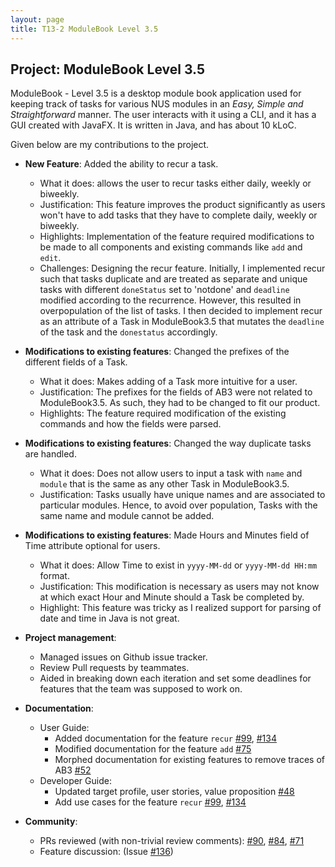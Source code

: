 ```yaml
---
layout: page
title: T13-2 ModuleBook Level 3.5
---
```


## Project: ModuleBook Level 3.5

ModuleBook - Level 3.5 is a desktop module book application used for keeping track of tasks for various NUS modules
in an *Easy, Simple and Straightforward* manner. 
The user interacts with it using a CLI, and it has a GUI created with JavaFX. It is written in Java, and has about 10 kLoC.

Given below are my contributions to the project.

* **New Feature**: Added the ability to recur a task.
  * What it does: allows the user to recur tasks either daily, weekly or biweekly.
  * Justification: This feature improves the product significantly as users won't have to add tasks that they have to complete daily, weekly or biweekly.
  * Highlights: Implementation of the feature required modifications to be made to all components and existing commands like `add` and `edit`.
  * Challenges: Designing the recur feature. Initially, I implemented recur such that tasks duplicate and are treated as separate and unique tasks
    with different `doneStatus` set to 'notdone' and `deadline` modified according to the recurrence. However, this resulted in overpopulation of the list of tasks.
    I then decided to implement recur as an attribute of a Task in ModuleBook3.5 that mutates the `deadline` of the task and the `donestatus` accordingly.

* **Modifications to existing features**: Changed the prefixes of the different fields of a Task.
  * What it does: Makes adding of a Task more intuitive for a user.
  * Justification: The prefixes for the fields of AB3 were not related to ModuleBook3.5. As such, they had to be changed to fit our product.
  * Highlights: The feature required modification of the existing commands and how the fields were parsed. 

* **Modifications to existing features**: Changed the way duplicate tasks are handled.
    * What it does: Does not allow users to input a task with `name` and `module` that is the same as any other Task in ModuleBook3.5.
    * Justification: Tasks usually have unique names and are associated to particular modules.
        Hence, to avoid over population, Tasks with the same name and module cannot be added.
 
* **Modifications to existing features**: Made Hours and Minutes field of Time attribute optional for users.
    * What it does: Allow Time to exist in `yyyy-MM-dd` or `yyyy-MM-dd HH:mm` format.
    * Justification: This modification is necessary as users may not know at which exact Hour and Minute should a Task be completed by.
    * Highlight: This feature was tricky as I realized support for parsing of date and time in Java is not great.


* **Project management**:
  * Managed issues on Github issue tracker.
  * Review Pull requests by teammates.
  * Aided in breaking down each iteration and set some deadlines for features that the team was supposed to work on.

* **Documentation**:
  * User Guide:
    * Added documentation for the feature `recur` [\#99](https://github.com/AY2021S2-CS2103T-T13-2/tp/pull/99), [\#134](https://github.com/AY2021S2-CS2103T-T13-2/tp/pull/134)
    * Modified documentation for the feature `add` [\#75](https://github.com/AY2021S2-CS2103T-T13-2/tp/pull/75)
    * Morphed documentation for existing features to remove traces of AB3 [\#52](https://github.com/AY2021S2-CS2103T-T13-2/tp/pull/52)
  * Developer Guide:
    * Updated target profile, user stories, value proposition [\#48](https://github.com/AY2021S2-CS2103T-T13-2/tp/pull/48)
    * Add use cases for the feature `recur` [\#99](https://github.com/AY2021S2-CS2103T-T13-2/tp/pull/99), [\#134](https://github.com/AY2021S2-CS2103T-T13-2/tp/pull/134)

* **Community**:
  * PRs reviewed (with non-trivial review comments): [\#90](https://github.com/AY2021S2-CS2103T-T13-2/tp/pull/90), [\#84](https://github.com/AY2021S2-CS2103T-T13-2/tp/pull/84), [\#71](https://github.com/AY2021S2-CS2103T-T13-2/tp/pull/71)
  * Feature discussion: (Issue [\#136](https://github.com/AY2021S2-CS2103T-T13-2/tp/issues/136))

  